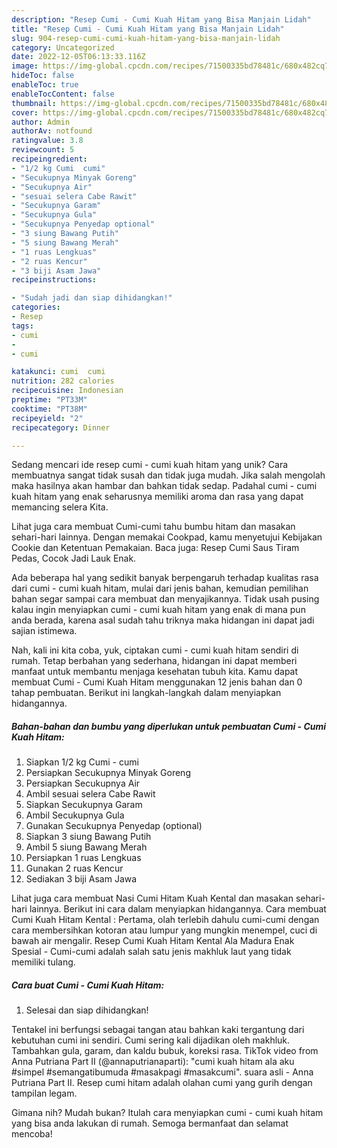 ```yaml
---
description: "Resep Cumi - Cumi Kuah Hitam yang Bisa Manjain Lidah"
title: "Resep Cumi - Cumi Kuah Hitam yang Bisa Manjain Lidah"
slug: 904-resep-cumi-cumi-kuah-hitam-yang-bisa-manjain-lidah
category: Uncategorized
date: 2022-12-05T06:13:33.116Z
image: https://img-global.cpcdn.com/recipes/71500335bd78481c/680x482cq70/cumi-cumi-kuah-hitam-foto-resep-utama.jpg
hideToc: false
enableToc: true
enableTocContent: false
thumbnail: https://img-global.cpcdn.com/recipes/71500335bd78481c/680x482cq70/cumi-cumi-kuah-hitam-foto-resep-utama.jpg
cover: https://img-global.cpcdn.com/recipes/71500335bd78481c/680x482cq70/cumi-cumi-kuah-hitam-foto-resep-utama.jpg
author: Admin
authorAv: notfound
ratingvalue: 3.8
reviewcount: 5
recipeingredient:
- "1/2 kg Cumi  cumi"
- "Secukupnya Minyak Goreng"
- "Secukupnya Air"
- "sesuai selera Cabe Rawit"
- "Secukupnya Garam"
- "Secukupnya Gula"
- "Secukupnya Penyedap optional"
- "3 siung Bawang Putih"
- "5 siung Bawang Merah"
- "1 ruas Lengkuas"
- "2 ruas Kencur"
- "3 biji Asam Jawa"
recipeinstructions:

- "Sudah jadi dan siap dihidangkan!"
categories:
- Resep
tags:
- cumi
- 
- cumi

katakunci: cumi  cumi 
nutrition: 282 calories
recipecuisine: Indonesian
preptime: "PT33M"
cooktime: "PT38M"
recipeyield: "2"
recipecategory: Dinner

---
```





Sedang mencari ide resep cumi - cumi kuah hitam yang unik? Cara membuatnya sangat tidak susah dan tidak juga mudah. Jika salah mengolah maka hasilnya akan hambar dan bahkan tidak sedap. Padahal cumi - cumi kuah hitam yang enak seharusnya memiliki aroma dan rasa yang dapat memancing selera Kita.





Lihat juga cara membuat Cumi-cumi tahu bumbu hitam dan masakan sehari-hari lainnya. Dengan memakai Cookpad, kamu menyetujui Kebijakan Cookie dan Ketentuan Pemakaian. Baca juga: Resep Cumi Saus Tiram Pedas, Cocok Jadi Lauk Enak.

Ada beberapa hal yang sedikit banyak berpengaruh terhadap kualitas rasa dari cumi - cumi kuah hitam, mulai dari jenis bahan, kemudian pemilihan bahan segar sampai cara membuat dan menyajikannya. Tidak usah pusing kalau ingin menyiapkan cumi - cumi kuah hitam yang enak di mana pun anda berada, karena asal sudah tahu triknya maka hidangan ini dapat jadi sajian istimewa.






Nah, kali ini kita coba, yuk, ciptakan cumi - cumi kuah hitam sendiri di rumah. Tetap berbahan yang sederhana, hidangan ini dapat memberi manfaat untuk membantu menjaga kesehatan tubuh kita. Kamu dapat membuat Cumi - Cumi Kuah Hitam menggunakan 12 jenis bahan dan 0 tahap pembuatan. Berikut ini langkah-langkah dalam menyiapkan hidangannya.

<!--inarticleads1-->

##### Bahan-bahan dan bumbu yang diperlukan untuk pembuatan Cumi - Cumi Kuah Hitam:

1. Siapkan 1/2 kg Cumi - cumi
1. Persiapkan Secukupnya Minyak Goreng
1. Persiapkan Secukupnya Air
1. Ambil sesuai selera Cabe Rawit
1. Siapkan Secukupnya Garam
1. Ambil Secukupnya Gula
1. Gunakan Secukupnya Penyedap (optional)
1. Siapkan 3 siung Bawang Putih
1. Ambil 5 siung Bawang Merah
1. Persiapkan 1 ruas Lengkuas
1. Gunakan 2 ruas Kencur
1. Sediakan 3 biji Asam Jawa


Lihat juga cara membuat Nasi Cumi Hitam Kuah Kental dan masakan sehari-hari lainnya. Berikut ini cara dalam menyiapkan hidangannya. Cara membuat Cumi Kuah Hitam Kental : Pertama, olah terlebih dahulu cumi-cumi dengan cara membersihkan kotoran atau lumpur yang mungkin menempel, cuci di bawah air mengalir. Resep Cumi Kuah Hitam Kental Ala Madura Enak Spesial - Cumi-cumi adalah salah satu jenis makhluk laut yang tidak memiliki tulang. 

<!--inarticleads2-->

##### Cara buat Cumi - Cumi Kuah Hitam:


1. Selesai dan siap dihidangkan!

Tentakel ini berfungsi sebagai tangan atau bahkan kaki tergantung dari kebutuhan cumi ini sendiri. Cumi sering kali dijadikan oleh makhluk. Tambahkan gula, garam, dan kaldu bubuk, koreksi rasa. TikTok video from Anna Putriana Part II (@annaputrianaparti): &#34;cumi kuah hitam ala aku #simpel #semangatibumuda #masakpagi #masakcumi&#34;. suara asli - Anna Putriana Part II. Resep cumi hitam adalah olahan cumi yang gurih dengan tampilan legam. 

Gimana nih? Mudah bukan? Itulah cara menyiapkan cumi - cumi kuah hitam yang bisa anda lakukan di rumah. Semoga bermanfaat dan selamat mencoba!

